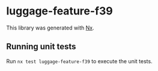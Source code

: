 # luggage-feature-f39

This library was generated with [Nx](https://nx.dev).

## Running unit tests

Run `nx test luggage-feature-f39` to execute the unit tests.
